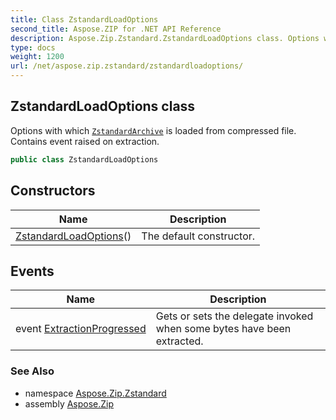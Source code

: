 ```yaml
---
title: Class ZstandardLoadOptions
second_title: Aspose.ZIP for .NET API Reference
description: Aspose.Zip.Zstandard.ZstandardLoadOptions class. Options with which ZstandardArchive is loaded from compressed file. Contains event raised on extraction
type: docs
weight: 1200
url: /net/aspose.zip.zstandard/zstandardloadoptions/
---
```

## ZstandardLoadOptions class

Options with which [`ZstandardArchive`](../zstandardarchive/) is loaded from compressed file. Contains event raised on extraction.

```csharp
public class ZstandardLoadOptions
```

## Constructors

| Name | Description |
| --- | --- |
| [ZstandardLoadOptions](zstandardloadoptions/)() | The default constructor. |

## Events

| Name | Description |
| --- | --- |
| event [ExtractionProgressed](../../aspose.zip.zstandard/zstandardloadoptions/extractionprogressed/) | Gets or sets the delegate invoked when some bytes have been extracted. |

### See Also

* namespace [Aspose.Zip.Zstandard](../../aspose.zip.zstandard/)
* assembly [Aspose.Zip](../../)


